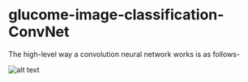 # glucome-image-classification-ConvNet
The high-level way a convolution neural network works is as follows-


![alt text](https://github.com/niteshjindal170988/glucome-image-classification-ConvNet/blob/main/cnn_flow.JPG?raw=true)

